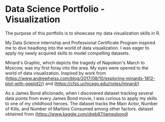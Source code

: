 # Data Science Portfolio - Visualization
The purpose of this portfolio is to showcase my data visualization skills in R.

My Data Science internship and Professional Certificate Program inspired me to dive headlong into the world of data visualization. I was eager to apply my newly acquired skills to model compelling datasets.

Minard's Graphic, which depicts the tragedy of Napoleon's March to Moscow, was my first foray into the area. My eyes were opened to the world of data visualization. Inspired by work from (https://www.andrewheiss.com/blog/2017/08/10/exploring-minards-1812-plot-with-ggplot2/) and (https://cfss.uchicago.edu/notes/minard/)

As a James Bond aficionado, when I discovered dataset tracking several data points from every James Bond movie, I was curious to apply my skills to one of my childhood heroes. The dataset tracks the Main Actor, Number of Kills, and Number of Martinis Consumed among other factors.
dataset obtained from (https://www.kaggle.com/dreb87/jamesbond)
